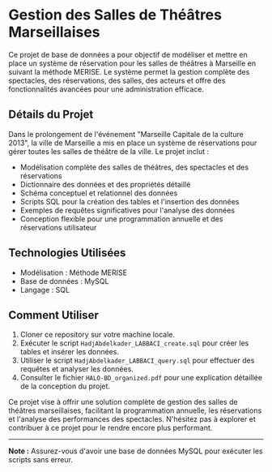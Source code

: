 # Gestion des Salles de Théâtres Marseillaises

Ce projet de base de données a pour objectif de modéliser et mettre en place un système de réservation pour les salles de théâtres à Marseille en suivant la méthode MERISE. Le système permet la gestion complète des spectacles, des réservations, des salles, des acteurs et offre des fonctionnalités avancées pour une administration efficace.

## Détails du Projet

Dans le prolongement de l'événement "Marseille Capitale de la culture 2013", la ville de Marseille a mis en place un système de réservations pour gérer toutes les salles de théâtre de la ville. Le projet inclut :
- Modélisation complète des salles de théâtres, des spectacles et des réservations
- Dictionnaire des données et des propriétés détaillé
- Schéma conceptuel et relationnel des données
- Scripts SQL pour la création des tables et l'insertion des données
- Exemples de requêtes significatives pour l'analyse des données
- Conception flexible pour une programmation annuelle et des réservations utilisateur

## Technologies Utilisées

- Modélisation : Méthode MERISE
- Base de données : MySQL
- Langage : SQL

## Comment Utiliser

1. Cloner ce repository sur votre machine locale.
2. Exécuter le script  `HadjAbdelkader_LABBACI_create.sql`  pour créer les tables et insérer les données.
3. Utiliser le script  `HadjAbdelkader_LABBACI_query.sql`  pour effectuer des requêtes et analyser les données.
4. Consulter le fichier  `HALO-BD_organized.pdf`  pour une explication détaillée de la conception du projet.

Ce projet vise à offrir une solution complète de gestion des salles de théâtres marseillaises, facilitant la programmation annuelle, les réservations et l'analyse des performances des spectacles. N'hésitez pas à explorer et contribuer à ce projet pour le rendre encore plus performant.

---
**Note :** Assurez-vous d'avoir une base de données MySQL pour exécuter les scripts sans erreur.
